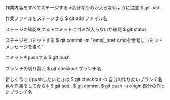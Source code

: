 作業内容をすべてステージする ※余計なものが入らないように注意
$ git add .

作業ファイルをステージする
$ git add ファイル名

ステージの確認をする ※コミットにゴミが入らないか確認
$ git status

ステージをコミットする
$ git commit -m "emoji_prefix.mdを参考にコミットメッセージを書く"

コミットをpushする
$ git push

ブランチの切り替え
$ git checkout ブランチ名

新しく作ってpushしたいときは
$ git checkout -b 自分の作りたいブランチ名
色々作業をしてから↓
$ git add .
$ git commit
$ git push -u origin 自分の作ったブランチ名